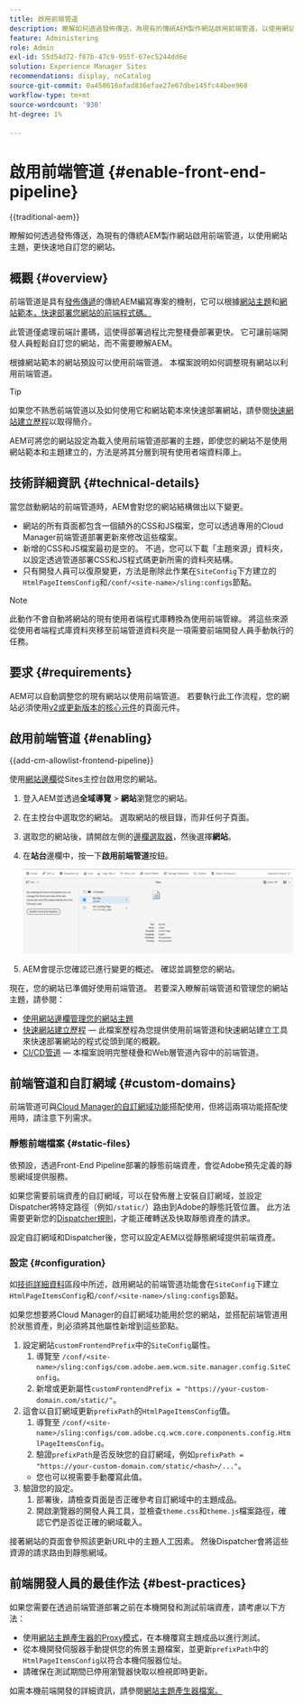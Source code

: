 ```yaml
---
title: 啟用前端管道
description: 瞭解如何透過發佈傳送，為現有的傳統AEM製作網站啟用前端管道，以使用網站主題，更快速地自訂您的網站。
feature: Administering
role: Admin
exl-id: 55d54d72-f87b-47c9-955f-67ec5244dd6e
solution: Experience Manager Sites
recommendations: display, noCatalog
source-git-commit: 0a458616afad836efae27e67dbe145fc44bee968
workflow-type: tm+mt
source-wordcount: '930'
ht-degree: 1%

---
```



# 啟用前端管道 {#enable-front-end-pipeline}

{{traditional-aem}}

瞭解如何透過發佈傳送，為現有的傳統AEM製作網站啟用前端管道，以使用網站主題，更快速地自訂您的網站。

## 概觀 {#overview}

前端管道是具有[發佈傳遞](/help/sites-cloud/authoring/author-publish.md)的傳統AEM編寫專案的機制，它可以根據[網站主題](site-themes.md)和[網站範本，快速部署您網站的前端程式碼。](site-templates.md)

此管道僅處理前端計畫碼，這使得部署過程比完整棧疊部署更快。 它可讓前端開發人員輕鬆自訂您的網站，而不需要瞭解AEM。

根據網站範本的網站預設可以使用前端管道。 本檔案說明如何調整現有網站以利用前端管道。

>[!TIP]
>
>如果您不熟悉前端管道以及如何使用它和網站範本來快速部署網站，請參閱[快速網站建立歷程](/help/journey-sites/quick-site/overview.md)以取得簡介。

AEM可將您的網站設定為載入使用前端管道部署的主題，即使您的網站不是使用網站範本和主題建立的，方法是將其分層到現有使用者端資料庫上。

## 技術詳細資訊 {#technical-details}

當您啟動網站的前端管道時，AEM會對您的網站結構做出以下變更。

* 網站的所有頁面都包含一個額外的CSS和JS檔案，您可以透過專用的Cloud Manager前端管道部署更新來修改這些檔案。
* 新增的CSS和JS檔案最初是空的。 不過，您可以下載「主題來源」資料夾，以設定透過管道部署CSS和JS程式碼更新所需的資料夾結構。
* 只有開發人員可以復原變更，方法是刪除此作業在`SiteConfig`下方建立的`HtmlPageItemsConfig`和`/conf/<site-name>/sling:configs`節點。

>[!NOTE]
>
>此動作不會自動將網站的現有使用者端程式庫轉換為使用前端管線。 將這些來源從使用者端程式庫資料夾移至前端管道資料夾是一項需要前端開發人員手動執行的任務。

## 要求 {#requirements}

AEM可以自動調整您的現有網站以使用前端管道。 若要執行此工作流程，您的網站必須使用[v2或更新版本的核心元件](https://experienceleague.adobe.com/zh-hant/docs/experience-manager-core-components/using/wcm-components/page)的頁面元件。

## 啟用前端管道 {#enabling}

{{add-cm-allowlist-frontend-pipeline}}

使用[網站邊欄](site-rail.md)從Sites主控台啟用您的網站。

1. 登入AEM並透過&#x200B;**全域導覽** > **網站**&#x200B;瀏覽您的網站。
1. 在主控台中選取您的網站。 選取網站的根目錄，而非任何子頁面。
1. 選取您的網站後，請開啟左側的[邊欄選取器](/help/sites-cloud/authoring/basic-handling.md#rail-selector)，然後選擇&#x200B;**網站**。
1. 在&#x200B;**站台**&#x200B;邊欄中，按一下&#x200B;**啟用前端管道**&#x200B;按鈕。

   ![啟用前端管道](/help/sites-cloud/administering/assets/enable-front-end-pipeline.png)

1. AEM會提示您確認已進行變更的概述。 確認並調整您的網站。

現在，您的網站已準備好使用前端管道。 若要深入瞭解前端管道和管理您的網站主題，請參閱：

* [使用網站邊欄管理您的網站主題](site-rail.md)
* [快速網站建立歷程](/help/journey-sites/quick-site/overview.md) — 此檔案歷程為您提供使用前端管道和快速網站建立工具來快速部署網站的程式從頭到尾的概觀。
* [CI/CD管道](/help/implementing/cloud-manager/configuring-pipelines/introduction-ci-cd-pipelines.md#front-end) — 本檔案說明完整棧疊和Web層管道內容中的前端管道。

## 前端管道和自訂網域 {#custom-domains}

前端管道可與[Cloud Manager的自訂網域功能](/help/implementing/cloud-manager/custom-domain-names/introduction.md)搭配使用，但將這兩項功能搭配使用時，請注意下列需求。

### 靜態前端檔案 {#static-files}

依預設，透過Front-End Pipeline部署的靜態前端資產，會從Adobe預先定義的靜態網域提供服務。

如果您需要前端資產的自訂網域，可以在發佈層上安裝自訂網域，並設定Dispatcher將特定路徑（例如`/static/`）路由到Adobe的靜態託管位置。 此方法需要更新您的[Dispatcher規則](https://experienceleague.adobe.com/zh-hant/docs/experience-manager-dispatcher/using/dispatcher)，才能正確轉送及快取靜態資產的請求。

設定自訂網域和Dispatcher後，您可以設定AEM以從靜態網域提供前端資產。

### 設定 {#configuration}

如[技術詳細資料](#technical-details)區段中所述，啟用網站的前端管道功能會在`SiteConfig`下建立`HtmlPageItemsConfig`和`/conf/<site-name>/sling:configs`節點。

如果您想要將Cloud Manager的自訂網域功能用於您的網站，並搭配前端管道用於狀態資產，則必須將其他屬性新增到這些節點。

1. 設定網站`customFrontendPrefix`中的`SiteConfig`屬性。
   1. 導覽至 `/conf/<site-name>/sling:configs/com.adobe.aem.wcm.site.manager.config.SiteConfig`。
   1. 新增或更新屬性`customFrontendPrefix = "https://your-custom-domain.com/static/"`。
1. 這會以自訂網域更新`prefixPath`的`HtmlPageItemsConfig`值。
   1. 導覽至 `/conf/<site-name>/sling:configs/com.adobe.cq.wcm.core.components.config.HtmlPageItemsConfig`。
   1. 驗證`prefixPath`是否反映您的自訂網域，例如`prefixPath = "https://your-custom-domain.com/static/<hash>/..."`。
   * 您也可以視需要手動覆寫此值。
1. 驗證您的設定。
   1. 部署後，請檢查頁面是否正確參考自訂網域中的主題成品。
   1. 開啟瀏覽器的開發人員工具，並檢查`theme.css`和`theme.js`檔案路徑，確認它們是否從正確的網域載入。

接著網站的頁面會參照該更新URL中的主題人工因素。 然後Dispatcher會將這些資源的請求路由到靜態網域。

## 前端開發人員的最佳作法 {#best-practices}

如果您需要在透過前端管道部署之前在本機開發和測試前端資產，請考慮以下方法：

* 使用[網站主題產生器的Proxy模式](https://github.com/adobe/aem-site-theme-builder?tab=readme-ov-file#proxy)，在本機覆寫主題成品以進行測試。
* 從本機開發伺服器手動提供您的佈景主題檔案，並更新`prefixPath`中的`HtmlPageItemsConfig`以符合本機伺服器位址。
* 請確保在測試期間已停用瀏覽器快取以檢視即時更新。

如需本機前端開發的詳細資訊，請參閱[網站主題產生器檔案。](https://github.com/adobe/aem-site-theme-builder)
